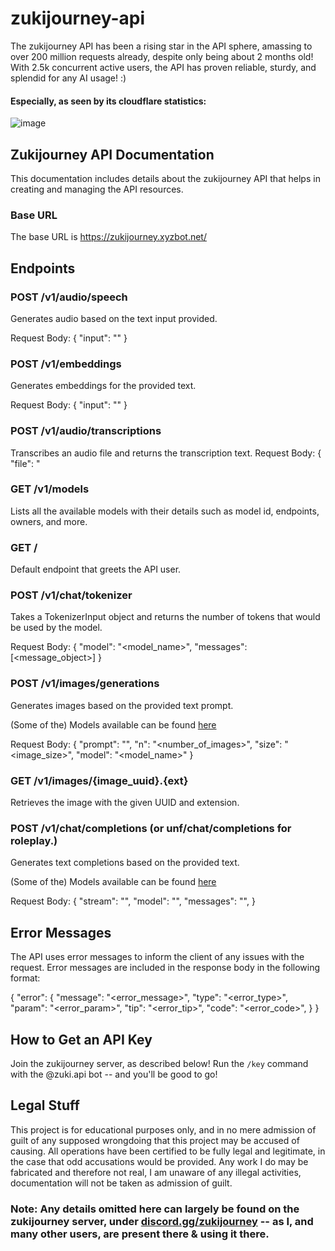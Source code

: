 # zukijourney-api

The zukijourney API has been a rising star in the API sphere, amassing to over 200 million requests already, despite only being about 2 months old! With 2.5k concurrent active users, the API has proven reliable, sturdy, and splendid for any AI usage! :)

#### Especially, as seen by its cloudflare statistics:
![image](https://github.com/zukixa/zukijourney-api/assets/56563509/fd9f3b57-1761-4495-9b61-703cc6e2be66)


## Zukijourney API Documentation
This documentation includes details about the zukijourney API that helps in creating and managing the API resources.

### Base URL
The base URL is https://zukijourney.xyzbot.net/
## Endpoints
### POST /v1/audio/speech
Generates audio based on the text input provided.

Request Body: 
{
    "input": "<text>"
}
### POST /v1/embeddings
Generates embeddings for the provided text.

Request Body: 
{
    "input": "<text>"
}
### POST /v1/audio/transcriptions
Transcribes an audio file and returns the transcription text.
Request Body: 
{
    "file": "<Audio File>"
}

### GET /v1/models
Lists all the available models with their details such as model id, endpoints, owners, and more.

### GET /
Default endpoint that greets the API user.

### POST /v1/chat/tokenizer
Takes a TokenizerInput object and returns the number of tokens that would be used by the model.

Request Body: 
{
    "model": "<model_name>",
    "messages": [<message_object>]
}
### POST /v1/images/generations
Generates images based on the provided text prompt.

(Some of the) Models available can be found [here](https://zukijourney.xyzbot.net/v1/models/images)

Request Body: 
{
    "prompt": "<text>",
    "n": "<number_of_images>",
    "size": "<image_size>",
    "model": "<model_name>"
}

### GET /v1/images/{image_uuid}.{ext}
Retrieves the image with the given UUID and extension.

### POST /v1/chat/completions (or unf/chat/completions for roleplay.)
Generates text completions based on the provided text.

(Some of the) Models available can be found [here](https://zukijourney.xyzbot.net/v1/models)

Request Body: 
{
    "stream": "<boolean>",
    "model": "<AI Model Name>",
    "messages": "<Messages Array of Dicts>",
}

## Error Messages
The API uses error messages to inform the client of any issues with the request. Error messages are included in the response body in the following format:

{
    "error": {
        "message": "<error_message>",
        "type": "<error_type>",
        "param": "<error_param>",
        "tip": "<error_tip>",
        "code": "<error_code>",
    }
}

## How to Get an API Key
Join the zukijourney server, as described below! Run the `/key` command with the @zuki.api bot -- and you'll be good to go!

## Legal Stuff
This project is for educational purposes only, and in no mere admission of guilt of any supposed wrongdoing that this project may be accused of causing. All operations have been certified to be fully legal and legitimate, in the case that odd accusations would be provided. 
Any work I do may be fabricated and therefore not real, I am unaware of any illegal activities, documentation will not be taken as admission of guilt.

### Note: Any details omitted here can largely be found on the zukijourney server, under [discord.gg/zukijourney](discord.gg/zukijourney) -- as I, and many other users, are present there & using it there.
